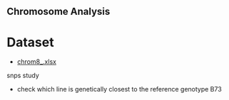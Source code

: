 ## Chromosome Analysis
# Dataset
- [chrom8_.xlsx](https://github.com/user-attachments/files/22758499/chrom8_.xlsx)

snps study
- check which line is genetically closest to the reference genotype B73
